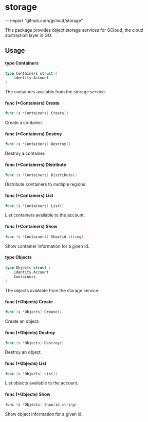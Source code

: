 # storage
--
    import "github.com/gcloud/storage"

This package provides object storage services for GCloud, the cloud abstraction
layer in GO.

## Usage

#### type Containers

```go
type Containers struct {
	identity.Account
}
```

The containers available from the storage service.

#### func (*Containers) Create

```go
func (s *Containers) Create()
```
Create a container.

#### func (*Containers) Destroy

```go
func (s *Containers) Destroy()
```
Destroy a container.

#### func (*Containers) Distribute

```go
func (s *Containers) Distribute()
```
Distribute containers to mutliple regions.

#### func (*Containers) List

```go
func (s *Containers) List()
```
List containers available to the account.

#### func (*Containers) Show

```go
func (s *Containers) Show(id string)
```
Show container information for a given id.

#### type Objects

```go
type Objects struct {
	identity.Account
	Containers
}
```

The objects available from the storage service.

#### func (*Objects) Create

```go
func (s *Objects) Create()
```
Create an object.

#### func (*Objects) Destroy

```go
func (s *Objects) Destroy()
```
Destroy an object.

#### func (*Objects) List

```go
func (s *Objects) List()
```
List objects available to the account.

#### func (*Objects) Show

```go
func (s *Objects) Show(id string)
```
Show object information for a given id.
